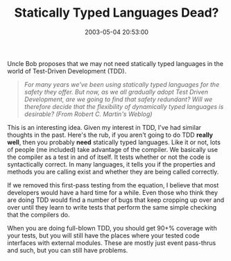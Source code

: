 ﻿---
layout: post
title: "Statically Typed Languages Dead?"
comments: false
date: 2003-05-04 20:53:00
categories:
 - Technology
subtext-id: e3715c93-36ef-4548-ac29-8e4e6eda97fe
alias: /blog/Statically-Typed-Languages-Dead.aspx
---


Uncle Bob proposes that we may not need statically typed languages in the world of Test-Driven Development (TDD).

> _For many years we've been using statically typed languages for the safety they offer. But now, as we all gradually adopt Test Driven Development, are we going to find that safety redundant? Will we therefore decide that the flexibility of dynamically typed languages is desirable? (From Robert C. Martin's Weblog)_

This is an interesting idea. Given my interest in TDD, I've had similar thoughts in the past. Here's the rub, if you aren't going to do TDD **really well**, then you probably **need** statically typed languages. Like it or not, lots of people (me included) take advantage of the compiler. We basically use the compiler as a test in and of itself. It tests whether or not the code is syntactically correct. In many languages, it tells you if the properties and methods you are calling exist and whether they are being called correctly.

If we removed this first-pass testing from the equation, I believe that most developers would have a hard time for a while. Even those who think they are doing TDD would find a number of bugs that keep cropping up over and over until they learn to write tests that perform the same simple checking that the compilers do.

When you are doing full-blown TDD, you should get 90+% coverage with your tests, but you will still have the places where your tested code interfaces with external modules. These are mostly just event pass-thrus and such, but you can still have problems.
